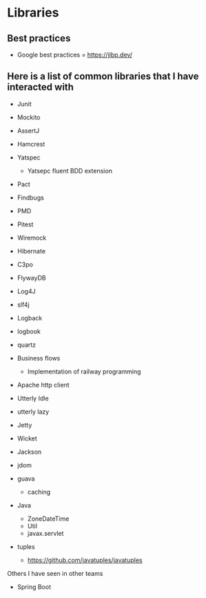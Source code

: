 # Libraries

## Best practices

- Google best practices = https://jlbp.dev/


## Here is a list of common libraries that I have interacted with

- Junit
- Mockito
- AssertJ
- Hamcrest
- Yatspec
  - Yatsepc fluent BDD extension
- Pact
- Findbugs
- PMD
- Pitest
- Wiremock

- Hibernate
- C3po
- FlywayDB

- Log4J
- slf4j
- Logback
- logbook

- quartz
- Business flows
  - Implementation of railway programming
- Apache http client
- Utterly Idle
- utterly lazy
- Jetty
- Wicket
- Jackson
- jdom
- guava
  - caching
- Java
  - ZoneDateTime
  - Util
  - javax.servlet
- tuples
  - https://github.com/javatuples/javatuples

Others I have seen in other teams

- Spring Boot
